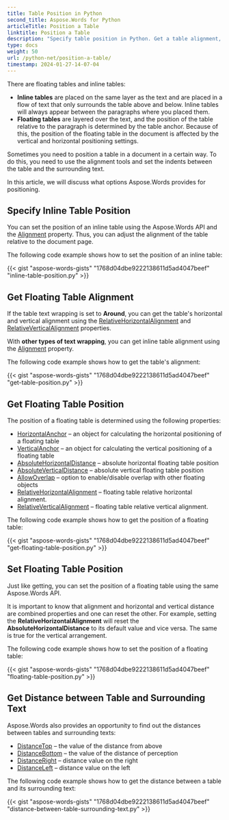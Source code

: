 ```yaml
---
title: Table Position in Python
second_title: Aspose.Words for Python
articleTitle: Position a Table
linktitle: Position a Table
description: "Specify table position in Python. Get a table alignment, get and set floating table position using Python."
type: docs
weight: 50
url: /python-net/position-a-table/
timestamp: 2024-01-27-14-07-04
---
```


There are floating tables and inline tables:

* **Inline tables** are placed on the same layer as the text and are placed in a flow of text that only surrounds the table above and below. Inline tables will always appear between the paragraphs where you placed them.
* **Floating tables** are layered over the text, and the position of the table relative to the paragraph is determined by the table anchor. Because of this, the position of the floating table in the document is affected by the vertical and horizontal positioning settings.

Sometimes you need to position a table in a document in a certain way. To do this, you need to use the alignment tools and set the indents between the table and the surrounding text.

In this article, we will discuss what options Aspose.Words provides for positioning.

## Specify Inline Table Position

You can set the position of an inline table using the Aspose.Words API and the [Alignment](https://reference.aspose.com/words/python-net/aspose.words.tables/table/alignment/) property. Thus, you can adjust the alignment of the table relative to the document page.

The following code example shows how to set the position of an inline table:

{{< gist "aspose-words-gists" "1768d04dbe9222138611d5ad4047beef" "inline-table-position.py" >}}

## Get Floating Table Alignment

If the table text wrapping is set to **Around**, you can get the table's horizontal and vertical alignment using the [RelativeHorizontalAlignment](https://reference.aspose.com/words/python-net/aspose.words.tables/table/relative_horizontal_alignment/) and [RelativeVerticalAlignment](https://reference.aspose.com/words/python-net/aspose.words.tables/table/relative_vertical_alignment/) properties.

With **other types of text wrapping**, you can get inline table alignment using the [Alignment](https://reference.aspose.com/words/python-net/aspose.words.tables/table/alignment/) property.

The following code example shows how to get the table's alignment:

{{< gist "aspose-words-gists" "1768d04dbe9222138611d5ad4047beef" "get-table-position.py" >}}

## Get Floating Table Position

 The position of a floating table is determined using the following properties: 

* [HorizontalAnchor](https://reference.aspose.com/words/python-net/aspose.words.tables/table/horizontal_anchor/) – an object for calculating the horizontal positioning of a floating table
* [VerticalAnchor](https://reference.aspose.com/words/python-net/aspose.words.tables/table/vertical_anchor/) – an object for calculating the vertical positioning of a floating table
* [AbsoluteHorizontalDistance](https://reference.aspose.com/words/python-net/aspose.words.tables/table/absolute_horizontal_distance/) – absolute horizontal floating table position
* [AbsoluteVerticalDistance](https://reference.aspose.com/words/python-net/aspose.words.tables/table/absolute_vertical_distance/) – absolute vertical floating table position
* [AllowOverlap](https://reference.aspose.com/words/python-net/aspose.words.tables/table/allow_overlap/) – option to enable/disable overlap with other floating objects
* [RelativeHorizontalAlignment](https://reference.aspose.com/words/python-net/aspose.words.tables/table/relative_horizontal_alignment/) – floating table relative horizontal alignment.
* [RelativeVerticalAlignment](https://reference.aspose.com/words/python-net/aspose.words.tables/table/relative_vertical_alignment/) – floating table relative vertical alignment.

The following code example shows how to get the position of a floating table:

{{< gist "aspose-words-gists" "1768d04dbe9222138611d5ad4047beef" "get-floating-table-position.py" >}}

## Set Floating Table Position

Just like getting, you can set the position of a floating table using the same Aspose.Words API.

It is important to know that alignment and horizontal and vertical distance are combined properties and one can reset the other. For example, setting the **RelativeHorizontalAlignment** will reset the **AbsoluteHorizontalDistance** to its default value and vice versa. The same is true for the vertical arrangement.

The following code example shows how to set the position of a floating table:

{{< gist "aspose-words-gists" "1768d04dbe9222138611d5ad4047beef" "floating-table-position.py" >}}

## Get Distance between Table and Surrounding Text

Aspose.Words also provides an opportunity to find out the distances between tables and surrounding texts:

- [DistanceTop](https://reference.aspose.com/words/python-net/aspose.words.tables/table/distance_top/) – the value of the distance from above
- [DistanceBottom](https://reference.aspose.com/words/python-net/aspose.words.tables/table/distance_bottom/) – the value of the distance of perception
- [DistanceRight](https://reference.aspose.com/words/python-net/aspose.words.tables/table/distance_right/) – distance value on the right
- [DistanceLeft](https://reference.aspose.com/words/python-net/aspose.words.tables/table/distance_left/) – distance value on the left

The following code example shows how to get the distance between a table and its surrounding text:

{{< gist "aspose-words-gists" "1768d04dbe9222138611d5ad4047beef" "distance-between-table-surrounding-text.py" >}}
